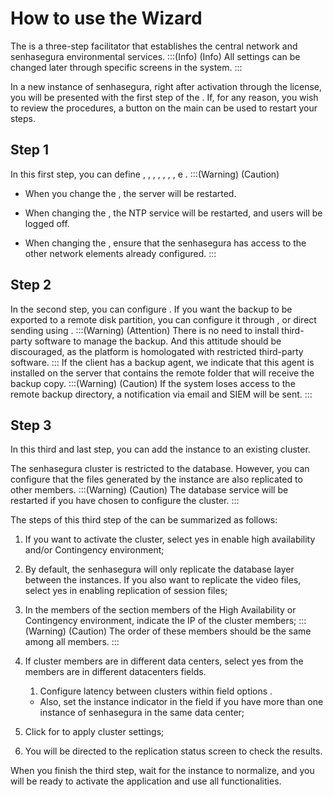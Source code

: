 # How to use the Wizard 

The  is a three-step facilitator that establishes the central network and senhasegura environmental services.
:::(Info) (Info)
All  settings can be changed later through specific screens in the  system.
:::

In a new instance of senhasegura, right after activation through the license, you will be presented with the first step of the . If, for any reason, you wish to review the  procedures, a button on the main  can be used to restart your steps.

## Step 1
In this first step, you can define , , , , , , , e .
:::(Warning) (Caution)

* When you change the , the server will be restarted.

* When changing the , the NTP service will be restarted, and users will be logged off.

* When changing the , ensure that the senhasegura has access to the other network elements already configured.
:::

## Step 2
In the second step, you can configure . If you want the backup to be exported to a remote disk partition, you can configure it through ,  or direct sending using . 
:::(Warning) (Attention)
There is no need to install third-party software to manage the backup. And this attitude should be discouraged, as the platform is homologated with restricted third-party software.
:::
If the client has a backup agent, we indicate that this agent is installed on the server that contains the remote folder that will receive the backup copy.
:::(Warning) (Caution)
If the system loses access to the remote backup directory, a notification via email and SIEM will be sent.
:::

## Step 3
In this third and last step, you can add the instance to an existing cluster.

The senhasegura cluster is restricted to the database. However, you can configure that the files generated by the instance are also replicated to other members.
:::(Warning) (Caution)
The database service will be restarted if you have chosen to configure the cluster.
:::

The steps of this third step of the  can be summarized as follows:

1. If you want to activate the cluster, select yes in enable high availability and/or Contingency environment;

1. By default, the senhasegura will only replicate the database layer between the instances. If you also want to replicate the video files, select yes in enabling replication of session files;

1. In the members of the section members of the High Availability or Contingency environment, indicate the IP of the cluster members;
:::(Warning) (Caution)
The order of these members should be the same among all members.
:::

4. If cluster members are in different data centers, select yes from the members are in different datacenters fields.
    1. Configure latency between clusters within field options .
    * Also, set the instance indicator in the  field if you have more than one instance of senhasegura in the same data center;

1. Click  for  to apply cluster settings;

1. You will be directed to the replication status screen to check the results.

When you finish the third step, wait for the instance to normalize, and you will be ready to activate the application and use all functionalities.
